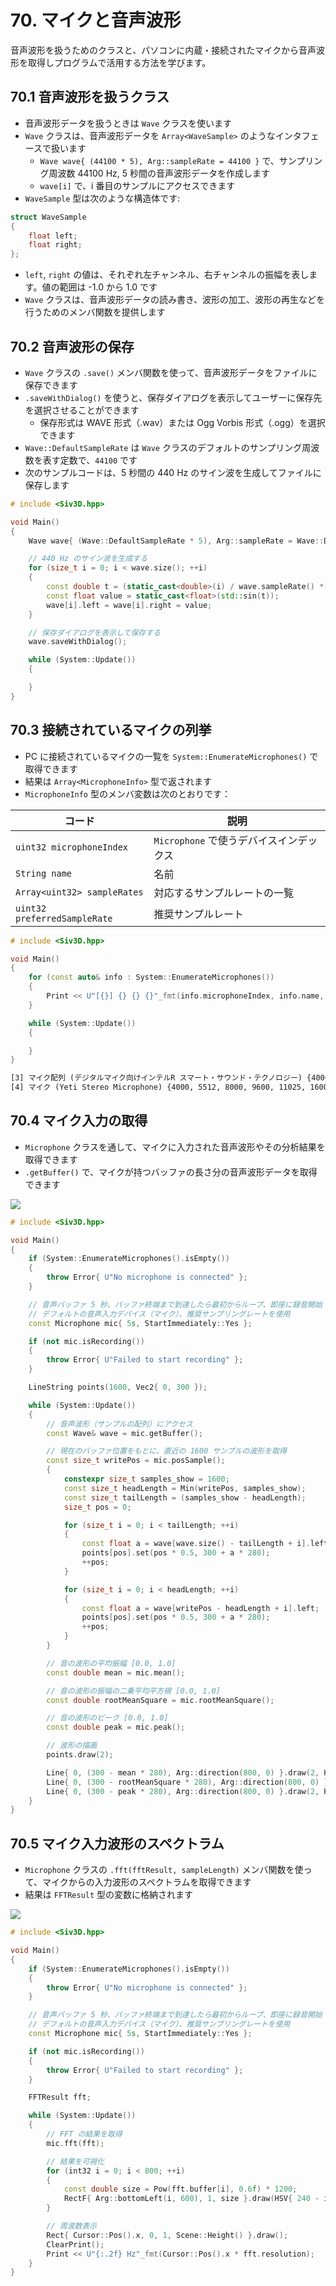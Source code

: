 # 70. マイクと音声波形
音声波形を扱うためのクラスと、パソコンに内蔵・接続されたマイクから音声波形を取得しプログラムで活用する方法を学びます。

## 70.1 音声波形を扱うクラス
- 音声波形データを扱うときは `Wave` クラスを使います
- `Wave` クラスは、音声波形データを `Array<WaveSample>` のようなインタフェースで扱います
	- `Wave wave{ (44100 * 5), Arg::sampleRate = 44100 }` で、サンプリング周波数 44100 Hz, 5 秒間の音声波形データを作成します
	- `wave[i]` で、i 番目のサンプルにアクセスできます
- `WaveSample` 型は次のような構造体です:

```cpp
struct WaveSample
{
	float left;
	float right;
};
```

- `left`, `right` の値は、それぞれ左チャンネル、右チャンネルの振幅を表します。値の範囲は -1.0 から 1.0 です
- `Wave` クラスは、音声波形データの読み書き、波形の加工、波形の再生などを行うためのメンバ関数を提供します


## 70.2 音声波形の保存
- `Wave` クラスの `.save()` メンバ関数を使って、音声波形データをファイルに保存できます
- `.saveWithDialog()` を使うと、保存ダイアログを表示してユーザーに保存先を選択させることができます
	- 保存形式は WAVE 形式（.wav）または Ogg Vorbis 形式（.ogg）を選択できます
- `Wave::DefaultSampleRate` は `Wave` クラスのデフォルトのサンプリング周波数を表す定数で、`44100` です
- 次のサンプルコードは、5 秒間の 440 Hz のサイン波を生成してファイルに保存します

```cpp
# include <Siv3D.hpp>

void Main()
{
	Wave wave{ (Wave::DefaultSampleRate * 5), Arg::sampleRate = Wave::DefaultSampleRate };

	// 440 Hz のサイン波を生成する
	for (size_t i = 0; i < wave.size(); ++i)
	{
		const double t = (static_cast<double>(i) / wave.sampleRate() * 440.0 * 2_pi);
		const float value = static_cast<float>(std::sin(t));
		wave[i].left = wave[i].right = value;
	}

	// 保存ダイアログを表示して保存する
	wave.saveWithDialog();

	while (System::Update())
	{

	}
}
```


## 70.3 接続されているマイクの列挙
- PC に接続されているマイクの一覧を `System::EnumerateMicrophones()` で取得できます
- 結果は `Array<MicrophoneInfo>` 型で返されます
- `MicrophoneInfo` 型のメンバ変数は次のとおりです：

| コード | 説明 |
|--|--|
| `uint32 microphoneIndex` | `Microphone` で使うデバイスインデックス |
| `String name` | 名前 |
| `Array<uint32> sampleRates` | 対応するサンプルレートの一覧 |
| `uint32 preferredSampleRate` | 推奨サンプルレート |

```cpp
# include <Siv3D.hpp>

void Main()
{
	for (const auto& info : System::EnumerateMicrophones())
	{
		Print << U"[{}] {} {} {}"_fmt(info.microphoneIndex, info.name, info.sampleRates, info.preferredSampleRate);
	}

	while (System::Update())
	{

	}
}
```
```txt title="出力例"
[3] マイク配列 (デジタルマイク向けインテルR スマート・サウンド・テクノロジー) {4000, 5512, 8000, 9600, 11025, 16000, 22050, 32000, 44100, 48000, 88200, 96000, 176400, 192000} 48000
[4] マイク (Yeti Stereo Microphone) {4000, 5512, 8000, 9600, 11025, 16000, 22050, 32000, 44100, 48000, 88200, 96000, 176400, 192000} 48000
```


## 70.4 マイク入力の取得
- `Microphone` クラスを通して、マイクに入力された音声波形やその分析結果を取得できます
- `.getBuffer()` で、マイクが持つバッファの長さ分の音声波形データを取得できます

![](https://raw.githubusercontent.com/Siv3D/siv3d.site.resource/main/2025/tutorial4/microphone/4.png)

```cpp
# include <Siv3D.hpp>

void Main()
{
	if (System::EnumerateMicrophones().isEmpty())
	{
		throw Error{ U"No microphone is connected" };
	}

	// 音声バッファ 5 秒、バッファ終端まで到達したら最初からループ、即座に録音開始
	// デフォルトの音声入力デバイス（マイク）、推奨サンプリングレートを使用
	const Microphone mic{ 5s, StartImmediately::Yes };

	if (not mic.isRecording())
	{
		throw Error{ U"Failed to start recording" };
	}

	LineString points(1600, Vec2{ 0, 300 });

	while (System::Update())
	{
		// 音声波形（サンプルの配列）にアクセス
		const Wave& wave = mic.getBuffer();

		// 現在のバッファ位置をもとに、直近の 1600 サンプルの波形を取得
		const size_t writePos = mic.posSample();
		{
			constexpr size_t samples_show = 1600;
			const size_t headLength = Min(writePos, samples_show);
			const size_t tailLength = (samples_show - headLength);
			size_t pos = 0;

			for (size_t i = 0; i < tailLength; ++i)
			{
				const float a = wave[wave.size() - tailLength + i].left;
				points[pos].set(pos * 0.5, 300 + a * 280);
				++pos;
			}

			for (size_t i = 0; i < headLength; ++i)
			{
				const float a = wave[writePos - headLength + i].left;
				points[pos].set(pos * 0.5, 300 + a * 280);
				++pos;
			}
		}

		// 音の波形の平均振幅 [0.0, 1.0]
		const double mean = mic.mean();

		// 音の波形の振幅の二乗平均平方根 [0.0, 1.0]
		const double rootMeanSquare = mic.rootMeanSquare();

		// 音の波形のピーク [0.0, 1.0]
		const double peak = mic.peak();

		// 波形の描画
		points.draw(2);

		Line{ 0, (300 - mean * 280), Arg::direction(800, 0) }.draw(2, HSV{ 200 });
		Line{ 0, (300 - rootMeanSquare * 280), Arg::direction(800, 0) }.draw(2, HSV{ 120 });
		Line{ 0, (300 - peak * 280), Arg::direction(800, 0) }.draw(2, HSV{ 40 });
	}
}
```


## 70.5 マイク入力波形のスペクトラム
- `Microphone` クラスの `.fft(fftResult, sampleLength)` メンバ関数を使って、マイクからの入力波形のスペクトラムを取得できます
- 結果は `FFTResult` 型の変数に格納されます

![](https://raw.githubusercontent.com/Siv3D/siv3d.site.resource/main/2025/tutorial4/microphone/5.png)

```cpp
# include <Siv3D.hpp>

void Main()
{
	if (System::EnumerateMicrophones().isEmpty())
	{
		throw Error{ U"No microphone is connected" };
	}

	// 音声バッファ 5 秒、バッファ終端まで到達したら最初からループ、即座に録音開始
	// デフォルトの音声入力デバイス（マイク）、推奨サンプリングレートを使用
	const Microphone mic{ 5s, StartImmediately::Yes };

	if (not mic.isRecording())
	{
		throw Error{ U"Failed to start recording" };
	}

	FFTResult fft;

	while (System::Update())
	{
		// FFT の結果を取得
		mic.fft(fft);

		// 結果を可視化
		for (int32 i = 0; i < 800; ++i)
		{
			const double size = Pow(fft.buffer[i], 0.6f) * 1200;
			RectF{ Arg::bottomLeft(i, 600), 1, size }.draw(HSV{ 240 - i });
		}

		// 周波数表示
		Rect{ Cursor::Pos().x, 0, 1, Scene::Height() }.draw();
		ClearPrint();
		Print << U"{:.2f} Hz"_fmt(Cursor::Pos().x * fft.resolution);
	}
}
```
